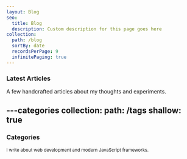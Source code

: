 ```yaml
---
layout: Blog
seo:
  title: Blog
  description: Custom description for this page goes here
collection:
  path: /blog
  sortBy: date
  recordsPerPage: 9
  infinitePaging: true
---
```


### Latest Articles

A few handcrafted articles about my thoughts and experiments.



---categories
collection:
  path: /tags
  shallow: true
---

### Categories

<small class="mb-8 block">I write about web development and modern JavaScript frameworks.</small>
